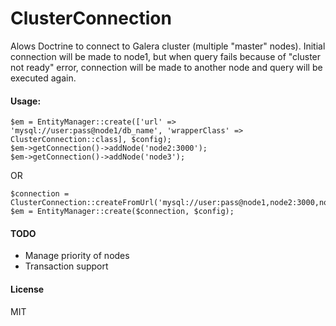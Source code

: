 # ClusterConnection

Alows Doctrine to connect to Galera cluster (multiple "master" nodes). Initial connection will be made to node1,
but when query fails because of "cluster not ready" error, connection will be made to another node and query will
be executed again.

#### Usage:

```
$em = EntityManager::create(['url' => 'mysql://user:pass@node1/db_name', 'wrapperClass' => ClusterConnection::class], $config);
$em->getConnection()->addNode('node2:3000');
$em->getConnection()->addNode('node3');
```

OR

```
$connection = ClusterConnection::createFromUrl('mysql://user:pass@node1,node2:3000,node3/db_name');
$em = EntityManager::create($connection, $config);
```

#### TODO

- Manage priority of nodes
- Transaction support

#### License

MIT
